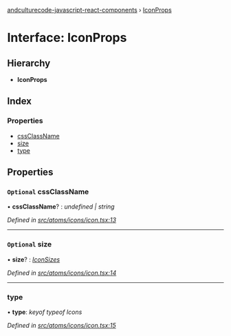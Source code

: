 [andculturecode-javascript-react-components](../README.md) › [IconProps](iconprops.md)

# Interface: IconProps

## Hierarchy

* **IconProps**

## Index

### Properties

* [cssClassName](iconprops.md#optional-cssclassname)
* [size](iconprops.md#optional-size)
* [type](iconprops.md#type)

## Properties

### `Optional` cssClassName

• **cssClassName**? : *undefined | string*

*Defined in [src/atoms/icons/icon.tsx:13](https://github.com/AndcultureCode/AndcultureCode.JavaScript.React.Components/blob/85bf079/src/atoms/icons/icon.tsx#L13)*

___

### `Optional` size

• **size**? : *[IconSizes](../enums/iconsizes.md)*

*Defined in [src/atoms/icons/icon.tsx:14](https://github.com/AndcultureCode/AndcultureCode.JavaScript.React.Components/blob/85bf079/src/atoms/icons/icon.tsx#L14)*

___

###  type

• **type**: *keyof typeof Icons*

*Defined in [src/atoms/icons/icon.tsx:15](https://github.com/AndcultureCode/AndcultureCode.JavaScript.React.Components/blob/85bf079/src/atoms/icons/icon.tsx#L15)*
